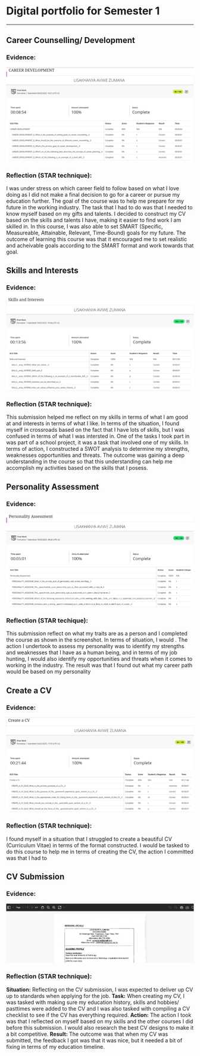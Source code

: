 # Digital portfolio for Semester 1
------
## Career Counselling/ Development
### Evidence:
![Proof](https://raw.githubusercontent.com/lisazumana03/prp372s-semester1-digitalportfolio/main/screenshots/CareersDevelopmentProof.png)
### Reflection (STAR technique):
I was under stress on which career field to follow based on what I love doing as I did not make a final decision to go for a career or pursue my education further. The goal of the course was to help me prepare for my future in the working industry. The task that I had to do was that I needed to know myself based on my gifts and talents. I decided to construct my CV based on the skills and talents I have, making it easier to find work I am skilled in. In this course, I was also able to set SMART (Specific, Measureable, Attainable, Relevant, Time-Bound) goals for my future. The outcome of learning this course was that it encouraged me to set realistic and acheivable goals according to the SMART format and work towards that goal.
## Skills and Interests
### Evidence:
![Proof](https://raw.githubusercontent.com/lisazumana03/prp372s-semester1-digitalportfolio/main/screenshots/SkillsAndInterestsProof.png)
### Reflection (STAR technique):
This submission helped me reflect on my skills in terms of what I am good at and interests in terms of what I like. In terms of the situation, I found myself in crossroads based on the fact that I have lots of skills, but I was confused in terms of what I was intersted in. One of the tasks I took part in was part of a school project, it was a task that involved one of my skills. In terms of action, I constructed a SWOT analysis to determine my strengths, weaknesses opportunities and threats. The outcome was gaining a deep understanding in the course so that this understanding can help me accomplish my activities based on the skills that I posess.
## Personality Assessment
### Evidence:
![Proof](https://raw.githubusercontent.com/lisazumana03/prp372s-semester1-digitalportfolio/main/screenshots/PersonalityAssessmentProof.png)
### Reflection (STAR techique): 
This submission reflect on what my traits are as a person and I completed the course as shown in the screenshot. In terms of situation, I would . The action I undertook to assess my personality was to identify my strengths and weaknesses that I have as a human being, and in terms of my job hunting, I would also identify my opportunities and threats when it comes to working in the industry. The result was that I found out what my career path would be based on my personality 
## Create a CV
### Evidence:
![Proof](https://raw.githubusercontent.com/lisazumana03/prp372s-semester1-digitalportfolio/main/screenshots/CreateACV.png)
### Reflection (STAR technique):
I found myself in a situation that I struggled to create a beautiful CV (Curriculum Vitae) in terms of the format constructed. I would be tasked to do this course to help me in terms of creating the CV, the action I committed was that I had to 
## CV Submission
### Evidence:
![Proof](https://raw.githubusercontent.com/lisazumana03/prp372s-semester1-digitalportfolio/main/screenshots/CVSubmissionProof.png)
### Reflection (STAR technique): 
**Situation:** Reflecting on the CV submission, I was expected to deliver up CV up to standards when applying for the job. 
**Task:** When creating my CV, I was tasked with making sure my education history, skills and hobbies/ pasttimes were added to the CV and I was also tasked with compiling a CV checklist to see if the CV has everything required. 
**Action:** The action I took was that I reflected on myself based on my skills and the other courses I did before this submission. I would also research the best CV designs to make it a bit competitive. 
**Result:** The outcome was that when my CV was submitted, the feedback I got was that it was nice, but it needed a bit of fixing in terms of my education timeline.
